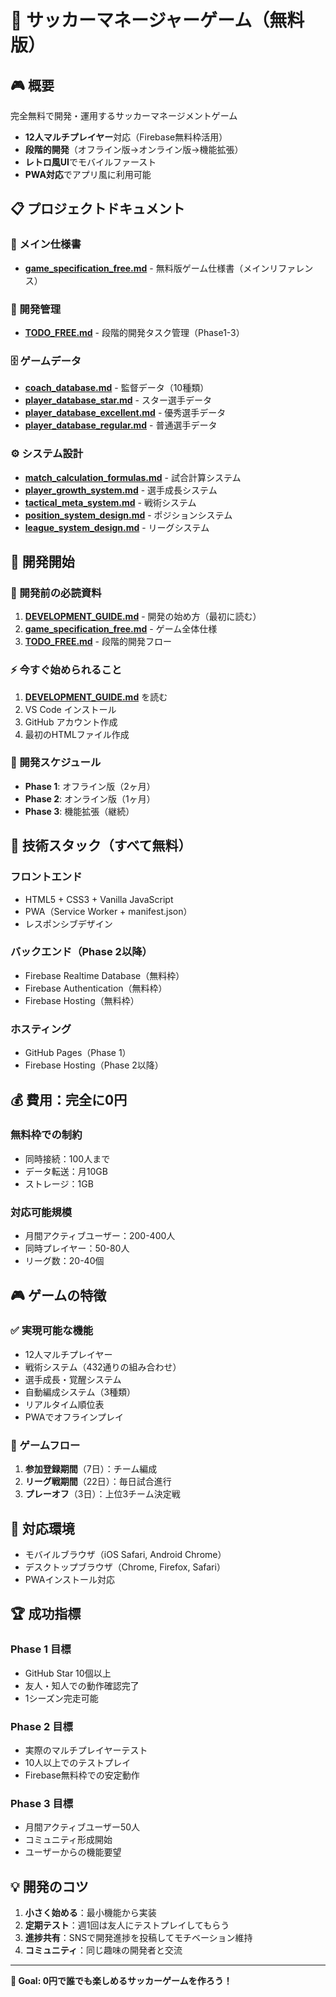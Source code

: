 # 📱 サッカーマネージャーゲーム（無料版）

## 🎮 概要
完全無料で開発・運用するサッカーマネージメントゲーム
- **12人マルチプレイヤー**対応（Firebase無料枠活用）
- **段階的開発**（オフライン版→オンライン版→機能拡張）
- **レトロ風UI**でモバイルファースト
- **PWA対応**でアプリ風に利用可能

## 📋 プロジェクトドキュメント

### 📖 メイン仕様書
- **[game_specification_free.md](./game_specification_free.md)** - 無料版ゲーム仕様書（メインリファレンス）

### 📅 開発管理
- **[TODO_FREE.md](./TODO_FREE.md)** - 段階的開発タスク管理（Phase1-3）

### 🗄️ ゲームデータ
- **[coach_database.md](./coach_database.md)** - 監督データ（10種類）
- **[player_database_star.md](./player_database_star.md)** - スター選手データ
- **[player_database_excellent.md](./player_database_excellent.md)** - 優秀選手データ  
- **[player_database_regular.md](./player_database_regular.md)** - 普通選手データ

### ⚙️ システム設計
- **[match_calculation_formulas.md](./match_calculation_formulas.md)** - 試合計算システム
- **[player_growth_system.md](./player_growth_system.md)** - 選手成長システム
- **[tactical_meta_system.md](./tactical_meta_system.md)** - 戦術システム
- **[position_system_design.md](./position_system_design.md)** - ポジションシステム
- **[league_system_design.md](./league_system_design.md)** - リーグシステム

## 🚀 開発開始

### 📖 開発前の必読資料
1. **[DEVELOPMENT_GUIDE.md](./DEVELOPMENT_GUIDE.md)** - 開発の始め方（最初に読む）
2. **[game_specification_free.md](./game_specification_free.md)** - ゲーム全体仕様
3. **[TODO_FREE.md](./TODO_FREE.md)** - 段階的開発フロー

### ⚡ 今すぐ始められること
1. **[DEVELOPMENT_GUIDE.md](./DEVELOPMENT_GUIDE.md)** を読む
2. VS Code インストール
3. GitHub アカウント作成
4. 最初のHTMLファイル作成

### 📅 開発スケジュール
- **Phase 1**: オフライン版（2ヶ月）
- **Phase 2**: オンライン版（1ヶ月）
- **Phase 3**: 機能拡張（継続）

## 🎯 技術スタック（すべて無料）

### フロントエンド
- HTML5 + CSS3 + Vanilla JavaScript
- PWA（Service Worker + manifest.json）
- レスポンシブデザイン

### バックエンド（Phase 2以降）
- Firebase Realtime Database（無料枠）
- Firebase Authentication（無料枠）
- Firebase Hosting（無料枠）

### ホスティング
- GitHub Pages（Phase 1）
- Firebase Hosting（Phase 2以降）

## 💰 費用：**完全に0円**

### 無料枠での制約
- 同時接続：100人まで
- データ転送：月10GB
- ストレージ：1GB

### 対応可能規模
- 月間アクティブユーザー：200-400人
- 同時プレイヤー：50-80人
- リーグ数：20-40個

## 🎮 ゲームの特徴

### ✅ 実現可能な機能
- 12人マルチプレイヤー
- 戦術システム（432通りの組み合わせ）
- 選手成長・覚醒システム
- 自動編成システム（3種類）
- リアルタイム順位表
- PWAでオフラインプレイ

### 🎯 ゲームフロー
1. **参加登録期間**（7日）：チーム編成
2. **リーグ戦期間**（22日）：毎日試合進行
3. **プレーオフ**（3日）：上位3チーム決定戦

## 📱 対応環境
- モバイルブラウザ（iOS Safari, Android Chrome）
- デスクトップブラウザ（Chrome, Firefox, Safari）
- PWAインストール対応

## 🏆 成功指標

### Phase 1 目標
- GitHub Star 10個以上
- 友人・知人での動作確認完了
- 1シーズン完走可能

### Phase 2 目標
- 実際のマルチプレイヤーテスト
- 10人以上でのテストプレイ
- Firebase無料枠での安定動作

### Phase 3 目標
- 月間アクティブユーザー50人
- コミュニティ形成開始
- ユーザーからの機能要望

## 💡 開発のコツ
1. **小さく始める**：最小機能から実装
2. **定期テスト**：週1回は友人にテストプレイしてもらう
3. **進捗共有**：SNSで開発進捗を投稿してモチベーション維持
4. **コミュニティ**：同じ趣味の開発者と交流

---

**🎯 Goal: 0円で誰でも楽しめるサッカーゲームを作ろう！**